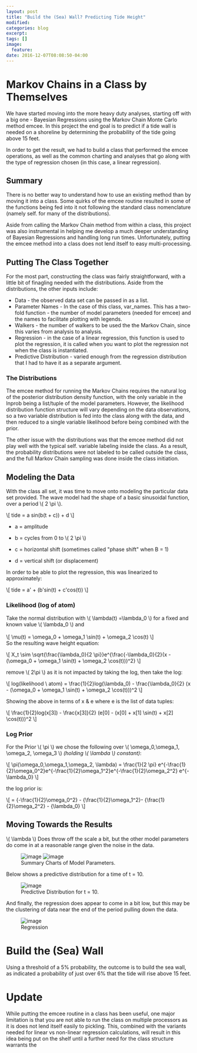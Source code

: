 ```yaml
---
layout: post
title: "Build the (Sea) Wall? Predicting Tide Height"
modified:
categories: blog
excerpt:
tags: []
image:
  feature:
date: 2016-12-07T08:08:50-04:00
---
```


# Markov Chains in a Class by Themselves

We have started moving into the more heavy duty analyses, starting off with a big one - Bayesian Regressions using the Markov Chain Monte Carlo method emcee. In this project the end goal is to predict if a tide wall is needed on a shoreline by determining the probability of the tide going above 15 feet.

In order to get the result, we had to build a class that performed the emcee operations, as well as the common charting and analyses that go along with the type of regression chosen (in this case, a linear regression).

## Summary
There is no better way to understand how to use an existing method than by moving it into a class. Some quirks of the emcee routine resulted in some of the functions being fed into it not following the standard class nomenclature (namely self. for many of the distributions).

Aside from calling the Markov Chain method from within a class, this project was also instrumental in helping me develop a much deeper understanding of Bayesian Regressions and handling long run times. Unfortunately, putting the emcee method into a class does not lend itself to easy multi-processing.



## Putting The Class Together
For the most part, constructing the class was fairly straightforward, with a little bit of finagling needed with the distributions. Aside from the distributions, the other inputs include:

* Data - the observed data set can be passed in as a list.
* Parameter Names - In the case of this class, var_names. This has a two-fold function - the number of model parameters (needed for emcee) and the names to facilitate plotting with legends.
* Walkers - the number of walkers to be used the the Markov Chain, since this varies from analysis to analysis.
* Regression - in the case of a linear regression, this function is used to plot the regression, it is called when you want to plot the regression not when the class is instantiated.
* Predictive Distribution - varied enough from the regression distribution that I had to have it as a separate argument.

### The Distributions
The emcee method for running the Markov Chains requires the natural log of the posterior distribution density function, with the only variable in the lnprob being a list/tuple of the model parameters. However, the likelihood distribution function structure will vary depending on the data observations, so a two variable distribution is fed into the class along with the data, and then reduced to a single variable likelihood before being combined with the prior.

The other issue with the distributions was that the emcee method did not play well with the typical self. variable labeling inside the class. As a result, the probability distributions were not labeled to be called outside the class, and the full Markov Chain sampling was done inside the class initiation.

## Modeling the Data
With the class all set, it was time to move onto modeling the particular data set provided. The wave model had the shape of a basic sinusoidal function, over a period \\( 2 \pi \\).

\\[ tide = a sin(b(t + c)) + d \\]

* a = amplitude

* b = cycles from 0 to \\( 2 \pi \\)

* c = horizontal shift (sometimes called "phase shift" when B = 1)

* d = vertical shift (or displacement)

In order to be able to plot the regression, this was linearized to approximately:

\\[ tide = a' + (b'sin(t) + c'cos(t)) \\]

### Likelihood (log of atom)

Take the normal distribution with \\( \lambda(t) =\lambda_0 \\) for a fixed and known value \\( \lambda_0 \\) and
<br /><br />
\\[ \mu(t) = \omega_0 + \omega_1 \sin(t) + \omega_2 \cos(t) \\]
<br />
So the resulting wave height equation:

\\[ X_t \sim \sqrt{\frac{\lambda_0}{2 \pi}}e^{\frac{-\lambda_0}{2}(x - (\omega_0 + \omega_1 \sin(t) + \omega_2 \cos(t)))^2} \\]

remove \\( 2\pi \\) as it is not impacted by taking the log, then take the log:

\\[ log(likelihood \  atom) = \frac{1}{2}log(\lambda_0) - \frac{\lambda_0}{2} (x - (\omega_0 + \omega_1 \sin(t) + \omega_2 \cos(t)))^2 \\]


Showing the above in terms of x & e where e is the list of data tuples:

\\[ \frac{1}{2}log(x[3]) - \frac{x[3]}{2} (e[0] - (x[0] + x[1] \sin(t) + x[2] \cos(t)))^2 \\]

### Log Prior

For the Prior \\( \pi \\) we chose the following over \\( \omega_0,\omega_1, \omega_2, \omega_3 \\) *(holding \\( \lambda \\) constant)*:

\\[ \pi(\omega_0,\omega_1,\omega_2, \lambda) = \frac{1}{2 \pi} e^{-\frac{1}{2}\omega_0^2}e^{-\frac{1}{2}\omega_1^2}e^{-\frac{1}{2}\omega_2^2} e^{-\lambda_0} \\]

the log prior is:

\\[ =  {-\frac{1}{2}\omega_0^2} - {\frac{1}{2}\omega_1^2}- {\frac{1}{2}\omega_2^2} - {\lambda_0} \\]


## Moving Towards the Results
\\( \lambda \\) Does throw off the scale a bit, but the other model parameters do come in at a reasonable range given the noise in the data.

<figure class="half">
	<img src="{{site.url}}/images/p4param.png" alt="image">
	<img src="{{site.url}}/images/p4corners.png" alt="image">
	<figcaption>Summary Charts of Model Parameters.</figcaption>
</figure>

Below shows a predictive distribution for a time of t = 10.

<figure>
	<img src="{{site.url}}/images/p4prob_dist.png" alt="image">
	<figcaption>Predictive Distribution for t = 10. </figcaption>
</figure>

And finally, the regression does appear to come in a bit low, but this may be the clustering of data near the end of the period pulling down the data.

<figure>
	<img src="{{site.url}}/images/p4reg.png" alt="image">
	<figcaption>Regression</figcaption>
</figure>

# Build the (Sea) Wall

Using a threshold of a 5% probability, the outcome is to build the sea wall, as indicated a probability of just over 6% that the tide will rise above 15 feet.

# Update
While putting the emcee routine in a class has been useful, one major limitation is that you are not able to run the class on multiple processors as it is does not lend itself easily to pickling. This, combined with the variants needed for linear vs non-linear regression calculations, will result in this idea being put on the shelf until a further need for the class structure warrants the
